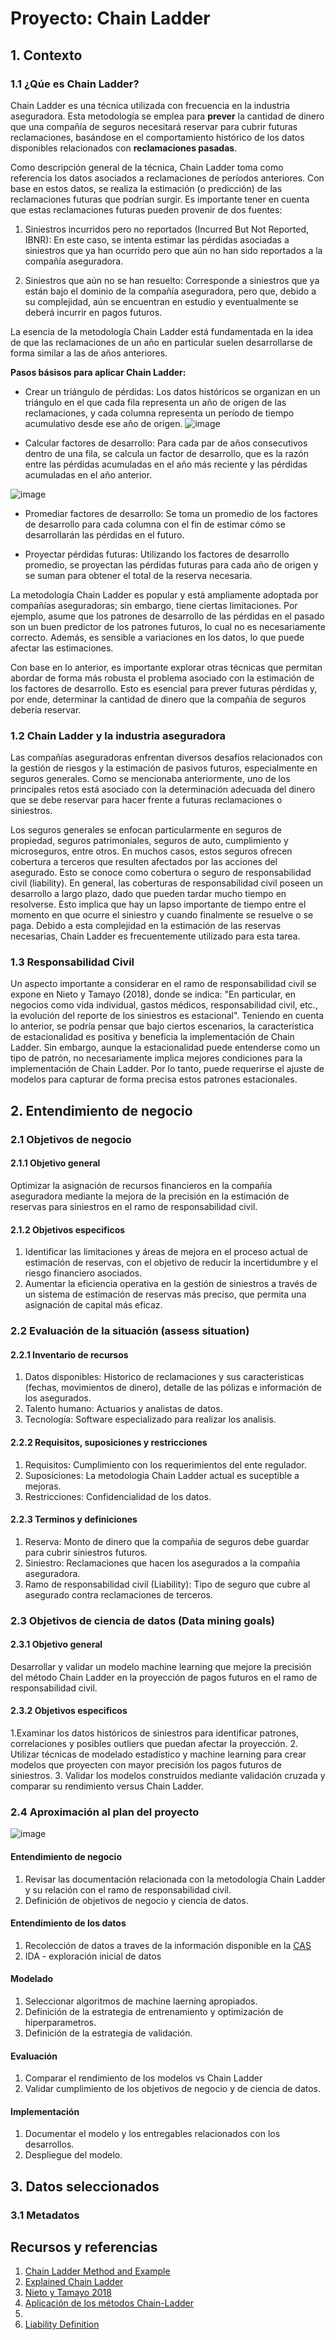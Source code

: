 # Proyecto: Chain Ladder

## 1. Contexto
### 1.1 ¿Qúe es Chain Ladder? 
Chain Ladder es una técnica utilizada con frecuencia en la industria aseguradora. Esta metodología se emplea para **prever** la cantidad de dinero que una compañía de seguros necesitará reservar para cubrir futuras reclamaciones, basándose en el comportamiento histórico de los datos disponibles relacionados con **reclamaciones pasadas**.

Como descripción general de la técnica, Chain Ladder toma como referencia los datos asociados a reclamaciones de períodos anteriores. Con base en estos datos, se realiza la estimación (o predicción) de las reclamaciones futuras que podrían surgir. Es importante tener en cuenta que estas reclamaciones futuras pueden provenir de dos fuentes:

1. Siniestros incurridos pero no reportados (Incurred But Not Reported, IBNR): En este caso, se intenta estimar las pérdidas asociadas a siniestros que ya han ocurrido pero que aún no han sido reportados a la compañía aseguradora.

3. Siniestros que aún no se han resuelto: Corresponde a siniestros que ya están bajo el dominio de la compañía aseguradora, pero que, debido a su complejidad, aún se encuentran en estudio y eventualmente se deberá incurrir en pagos futuros.

La esencia de la metodología Chain Ladder está fundamentada en la idea de que las reclamaciones de un año en particular suelen desarrollarse de forma similar a las de años anteriores.

**Pasos básisos para aplicar Chain Ladder:**
- Crear un triángulo de pérdidas: Los datos históricos se organizan en un triángulo en el que cada fila representa un año de origen de las reclamaciones, y cada columna representa un período de tiempo acumulativo desde ese año de origen.
![image](https://github.com/bdrinconp/ml_actuaria/assets/63571645/60ea937c-0332-4616-b549-7623a4f454f1)

- Calcular factores de desarrollo: Para cada par de años consecutivos dentro de una fila, se calcula un factor de desarrollo, que es la razón entre las pérdidas acumuladas en el año más reciente y las pérdidas acumuladas en el año anterior.

![image](https://github.com/bdrinconp/ml_actuaria/assets/63571645/c9dc859b-f9f5-40c4-87ce-e83341c160a6)

- Promediar factores de desarrollo: Se toma un promedio de los factores de desarrollo para cada columna con el fin de estimar cómo se desarrollarán las pérdidas en el futuro.

- Proyectar pérdidas futuras: Utilizando los factores de desarrollo promedio, se proyectan las pérdidas futuras para cada año de origen y se suman para obtener el total de la reserva necesaria.

La metodología Chain Ladder es popular y está ampliamente adoptada por compañías aseguradoras; sin embargo, tiene ciertas limitaciones. Por ejemplo, asume que los patrones de desarrollo de las pérdidas en el pasado son un buen predictor de los patrones futuros, lo cual no es necesariamente correcto. Además, es sensible a variaciones en los datos, lo que puede afectar las estimaciones.

Con base en lo anterior, es importante explorar otras técnicas que permitan abordar de forma más robusta el problema asociado con la estimación de los factores de desarrollo. Esto es esencial para prever futuras pérdidas y, por ende, determinar la cantidad de dinero que la compañía de seguros debería reservar.

### 1.2 Chain Ladder y la industria aseguradora
Las compañías aseguradoras enfrentan diversos desafíos relacionados con la gestión de riesgos y la estimación de pasivos futuros, especialmente en seguros generales. Como se mencionaba anteriormente, uno de los principales retos está asociado con la determinación adecuada del dinero que se debe reservar para hacer frente a futuras reclamaciones o siniestros.

Los seguros generales se enfocan particularmente en seguros de propiedad, seguros patrimoniales, seguros de auto, cumplimiento y microseguros, entre otros. En muchos casos, estos seguros ofrecen cobertura a terceros que resulten afectados por las acciones del asegurado. Esto se conoce como cobertura o seguro de responsabilidad civil (liability). En general, las coberturas de responsabilidad civil poseen un desarrollo a largo plazo, dado que pueden tardar mucho tiempo en resolverse. Esto implica que hay un lapso importante de tiempo entre el momento en que ocurre el siniestro y cuando finalmente se resuelve o se paga. Debido a esta complejidad en la estimación de las reservas necesarias, Chain Ladder es frecuentemente utilizado para esta tarea.

### 1.3 Responsabilidad Civil 
Un aspecto importante a considerar en el ramo de responsabilidad civil se expone en Nieto y Tamayo (2018), donde se indica: "En particular, en negocios como vida individual, gastos médicos, responsabilidad civil, etc., la evolución del reporte de los siniestros es estacional". Teniendo en cuenta lo anterior, se podría pensar que bajo ciertos escenarios, la característica de estacionalidad es positiva y beneficia la implementación de Chain Ladder. Sin embargo, aunque la estacionalidad puede entenderse como un tipo de patrón, no necesariamente implica mejores condiciones para la implementación de Chain Ladder. Por lo tanto, puede requerirse el ajuste de modelos para capturar de forma precisa estos patrones estacionales.

## 2. Entendimiento de negocio
### 2.1 Objetivos de negocio
#### 2.1.1 Objetivo general
Optimizar la asignación de recursos financieros en la compañía aseguradora mediante la mejora de la precisión en la estimación de reservas para siniestros en el ramo de responsabilidad civil.
#### 2.1.2 Objetivos especificos
1. Identificar las limitaciones y áreas de mejora en el proceso actual de estimación de reservas, con el objetivo de reducir la incertidumbre y el riesgo financiero asociados.
2. Aumentar la eficiencia operativa en la gestión de siniestros a través de un sistema de estimación de reservas más preciso, que permita una asignación de capital más eficaz.
### 2.2 Evaluación de la situación (assess situation)
#### 2.2.1 Inventario de recursos
1. Datos disponibles: Historico de reclamaciones y sus caracteristicas (fechas, movimientos de dinero), detalle de las pólizas e información de los asegurados.
2. Talento humano: Actuarios y analistas de datos.
3. Tecnología: Software especializado para realizar los analisis.
#### 2.2.2 Requisitos, suposiciones y restricciones
1. Requisitos: Cumplimiento con los requerimientos del ente regulador.
2. Suposiciones: La metodologia Chain Ladder actual es suceptible a mejoras.
3. Restricciones: Confidencialidad de los datos.
#### 2.2.3 Terminos y definiciones
1. Reserva: Monto de dinero que la compañia de seguros debe guardar para cubrir siniestros futuros.
2. Siniestro: Reclamaciones que hacen los asegurados a la compañia aseguradora.
3. Ramo de responsabilidad civil (Liability): Tipo de seguro que cubre al asegurado contra reclamaciones de terceros. 
### 2.3 Objetivos de ciencia de datos (Data mining goals)
#### 2.3.1 Objetivo general
Desarrollar y validar un modelo machine learning que mejore la precisión del método Chain Ladder en la proyección de pagos futuros en el ramo de responsabilidad civil.
#### 2.3.2 Objetivos especificos
1.Examinar los datos históricos de siniestros para identificar patrones, correlaciones y posibles outliers que puedan afectar la proyección.
2. Utilizar técnicas de modelado estadístico y machine learning para crear modelos que proyecten con mayor precisión los pagos futuros de siniestros. 
3. Validar los modelos construidos mediante validación cruzada y comparar su rendimiento versus Chain Ladder.
### 2.4 Aproximación al plan del proyecto 
![image](https://github.com/bdrinconp/ml_actuaria/assets/63571645/84b6b539-77cf-4ef4-aa1c-915640cb538f)
#### Entendimiento de negocio
1. Revisar las documentación relacionada con la metodología Chain Ladder y su relación con el ramo de responsabilidad civil.
2. Definición de objetivos de negocio y ciencia de datos.
#### Entendimiento de los datos
1. Recolección de datos a traves de la información disponible en la [CAS](https://www.casact.org/publications-research/research/research-resources/loss-reserving-data-pulled-naic-schedule-p)
2. IDA - exploración inicial de datos
#### Modelado
1. Seleccionar algoritmos de machine laerning apropiados.
2. Definición de la estrategia de entrenamiento y optimización de hiperparametros.
3. Definición de la estrategia de validación.
#### Evaluación
1. Comparar el rendimiento de los modelos vs Chain Ladder
2. Validar cumplimiento de los objetivos de negocio y de ciencia de datos.
#### Implementación
1. Documentar el modelo y los entregables relacionados con los desarrollos.
2. Despliegue del modelo. 
## 3. Datos seleccionados
### 3.1 Metadatos
## Recursos y referencias
1. [Chain Ladder Method and Example](https://www.bppacted.com/docs/textbook/CAA%20M4%20Textbook%20extract.pdf)
2. [Explained Chain Ladder](https://www.shmoop.com/finance-glossary/chain-ladder-method-clm.html)
3. [Nieto y Tamayo 2018](http://gfnun.unal.edu.co/fileadmin/content/eventos/simposioestadistica/documentos/Simposio_2018/memorias_2018/poster/Comparacion_de_modelos_estocasticos_para_el_calculo_de_la_reserva_IBNR_en_seguros_de_no_vida_-_Maria_Camila_Nieto.pdf)
4. [Aplicación de los métodos Chain-Ladder](https://repositorio.uasb.edu.ec/bitstream/10644/8595/1/T3757-MGFARF-Machado-Aplicacion.pdf)
5. 
6. [Liability Definition](https://www.spanish-translator-services.com/espanol/diccionarios/seguro-ingles-espanol/l/Liability_insurance.html)
